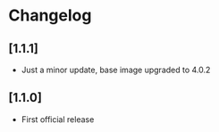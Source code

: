 # Changelog

## [1.1.1]
- Just a minor update, base image upgraded to 4.0.2

## [1.1.0]
- First official release


